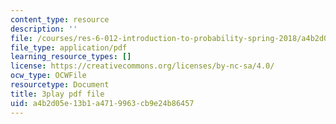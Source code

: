 ```yaml
---
content_type: resource
description: ''
file: /courses/res-6-012-introduction-to-probability-spring-2018/a4b2d05e13b1a4719963cb9e24b86457_UcKhhEc_LyQ.pdf
file_type: application/pdf
learning_resource_types: []
license: https://creativecommons.org/licenses/by-nc-sa/4.0/
ocw_type: OCWFile
resourcetype: Document
title: 3play pdf file
uid: a4b2d05e-13b1-a471-9963-cb9e24b86457
---
```


